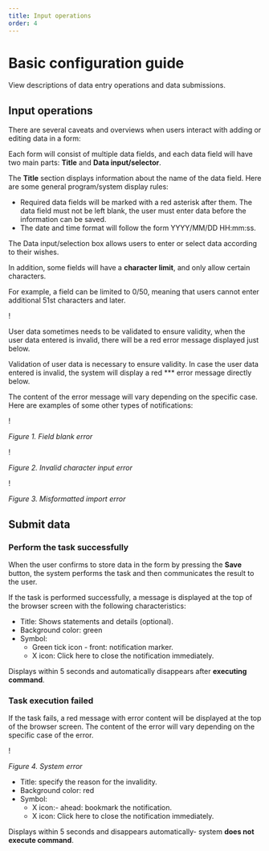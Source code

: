 ```yaml
---
title: Input operations
order: 4
---
```


# Basic configuration guide

View descriptions of data entry operations and data submissions.

## Input operations

There are several caveats and overviews when users interact with adding or editing data in a form:

Each form will consist of multiple data fields, and each data field will have two main parts: **Title** and **Data input/selector**.

The **Title** section displays information about the name of the data field. Here are some general program/system display rules:

- Required data fields will be marked with a red asterisk after them. The data field must not be left blank, the user must enter data before the information can be saved.
- The date and time format will follow the form YYYY/MM/DD HH:mm:ss.

The Data input/selection box allows users to enter or select data according to their wishes.

In addition, some fields will have a **character limit**, and only allow certain characters.

For example, a field can be limited to 0/50, meaning that users cannot enter additional 51st characters and later.

! 

User data sometimes needs to be validated to ensure validity, when the user data entered is invalid, there will be a red error message displayed just below.

Validation of user data is necessary to ensure validity. In case the user data entered is invalid, the system will display a red \*\*\* error message directly below.

The content of the error message will vary depending on the specific case. Here are examples of some other types of notifications:

! 

_Figure 1. Field blank error_

! 

_Figure 2. Invalid character input error_

! 

_Figure 3. Misformatted import error_

## Submit data

### Perform the task successfully

When the user confirms to store data in the form by pressing the **Save** button, the system performs the task and then communicates the result to the user.

If the task is performed successfully, a message is displayed at the top of the browser screen with the following characteristics:

- Title: Shows statements and details (optional).
- Background color: green
- Symbol:
  - Green tick icon - front: notification marker.
  - X icon: Click here to close the notification immediately.

Displays within 5 seconds and automatically disappears after **executing command**.

### Task execution failed

If the task fails, a red message with error content will be displayed at the top of the browser screen. The content of the error will vary depending on the specific case of the error.

! 

_Figure 4. System error_

- Title: specify the reason for the invalidity.
- Background color: red
- Symbol:
  - X icon:- ahead: bookmark the notification.
  - X icon: Click here to close the notification immediately.

Displays within 5 seconds and disappears automatically- system **does not execute command**.
